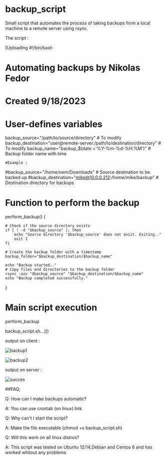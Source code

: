 # backup_script
Small script that automates the process of taking backups from a local machine to a remote server using rsync.

The script :

[Uploading #!/bin/bash
# Automating backups by Nikolas Fedor
# Created 9/18/2023

# User-defines variables
backup_source="/path/to/source/directory"	# To modify
backup_destination="user@remote-server:/path/to/destination/directory"	# To modify
backup_name="backup_$(date +'%Y-%m-%d-%H:%M')"  # Backup folder name with time

	#Example :
#backup_source="/home/oem/Downloads" 				# Source destination to be backed up
#backup_destination="mike@10.0.0.212:/home/mike/backup" 	# Destination directory for backups


# Function to perform the backup
perform_backup() {

	# Check if the source directory exists
	if [ ! -d "$backup_source" ]; then
		echo "Source directory '$backup_source' does not exist. Exiting.."
		exit 1
	fi

	# Create the backup folder with a timestamp
	backup_folder="$backup_destination/$backup_name"

	echo "Backup started.."
	# Copy files and directories to the backup folder
	rsync -azv "$backup_source" "$backup_destination/$backup_name"
	echo "Backup completed successfully."
}

# Main script execution
perform_backup

backup_script.sh…]()


output on client :

![backup1](https://github.com/Zorgod-x/backup_script/assets/99272119/83607fe2-378c-4f33-ac5d-2d5000723b7b)

![backup2](https://github.com/Zorgod-x/backup_script/assets/99272119/24ae712d-dbff-4b1c-8593-5a2f16962dc2)

output on server :

![succes](https://github.com/Zorgod-x/backup_script/assets/99272119/b9401747-ce88-43c1-8b72-328ed3bb126c)


##FAQ;

Q: How can I make backups automatic?

A: You can use crontab (on linux) link

Q: Why can't I start the script?

A: Make the file executable (chmod +x backup_script.sh)

Q: Will this work on all linux distros?

A: This script was tested on Ubuntu 12/14,Debian and Centos 6 and has worked whitout any problems
